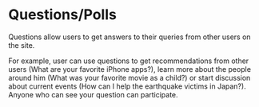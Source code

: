 Questions/Polls
====

Questions allow users to get answers to their queries from other users on the site.


For example, user can use questions to get recommendations from other users (What are your favorite iPhone apps?), learn more about the people around him (What was your favorite movie as a child?) or start discussion about current events (How can I help the earthquake victims in Japan?). 
Anyone who can see your question can participate.